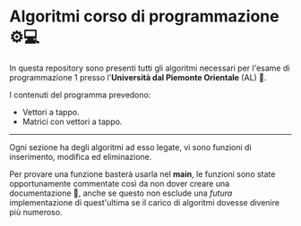 # Algoritmi corso di programmazione ⚙💻

In questa repository sono presenti tutti gli algoritmi necessari per 
l'esame di programmazione 1 presso l'**Università dal Piemonte Orientale** (AL) 🏫.

I contenuti del programma prevedono:
- Vettori a tappo.
- Matrici con vettori a tappo.

---

Ogni sezione ha degli algoritmi ad esso legate, vi sono funzioni di inserimento, modifica ed eliminazione.

Per provare una funzione basterà usarla nel **main**, le funzioni sono state opportunamente commentate così da non dover creare una documentazione 📄, anche se questo non esclude una *futura* implementazione di quest'ultima se il carico di algoritmi dovesse divenire più numeroso.